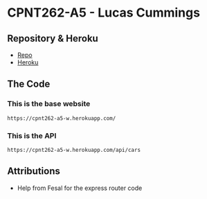 # CPNT262-A5 - Lucas Cummings

## Repository & Heroku
* [Repo](https://github.com/lucas-cq/cpnt262-a5)
* [Heroku](https://cpnt262-a5-w.herokuapp.com/)

## The Code
### This is the base website
```
https://cpnt262-a5-w.herokuapp.com/
```
### This is the API
```
https://cpnt262-a5-w.herokuapp.com/api/cars
```
## Attributions
* Help from Fesal for the express router code

